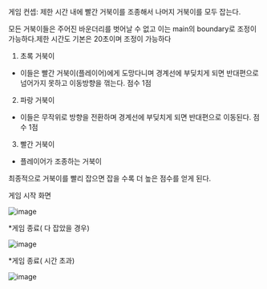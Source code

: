 게임 컨셉:  제한 시간 내에 빨간 거북이를 조종해서 나머지 거북이를 모두 잡는다.

모든 거북이들은 주어진 바운더리를 벗어날 수 없고 이는 main의 boundary로 조정이 가능하다.제한 시간도 기본은 20초이며 조정이 가능하다

1. 초록 거북이
- 이들은 빨간 거북이(플레이어)에게 도망다니며 경계선에 부딪치게 되면 반대편으로 넘어가지 못하고 이동방향을 꺾는다. 점수 1점
2. 파랑 거북이
- 이들은 무작위로 방향을 전환하며 경계선에 부딪치게 되면 반대편으로 이동된다. 점수 1점
3. 빨간 거북이
- 플레이어가 조종하는 거북이

최종적으로 거북이를 빨리 잡으면 잡을 수록 더 높은 점수를 얻게 된다.

  게임 시작 화면

![image](https://github.com/pinetry/OSSassigment1/assets/126438169/a7c829d0-e72d-4b02-bd24-1a90bdc03d72)

*게임 종료( 다 잡았을 경우)

![image](https://github.com/pinetry/OSSassigment1/assets/126438169/4051ded9-c234-471e-973f-a00bf027a532)

*게임 종료( 시간 초과)

![image](https://github.com/pinetry/OSSassigment1/assets/126438169/de5784f9-3052-45ef-9abe-bbccffd5c2f0)

